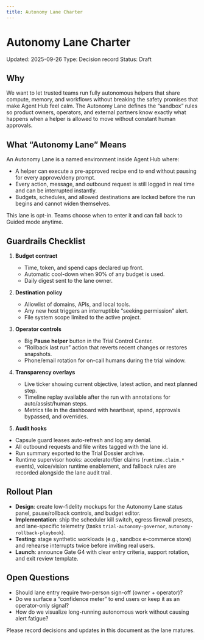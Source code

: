 ```yaml
---
title: Autonomy Lane Charter
---
```


# Autonomy Lane Charter

Updated: 2025-09-26
Type: Decision record
Status: Draft

## Why

We want to let trusted teams run fully autonomous helpers that share compute, memory, and workflows without breaking the safety promises that make Agent Hub feel calm. The Autonomy Lane defines the “sandbox” rules so product owners, operators, and external partners know exactly what happens when a helper is allowed to move without constant human approvals.

## What “Autonomy Lane” Means

An Autonomy Lane is a named environment inside Agent Hub where:
- A helper can execute a pre-approved recipe end to end without pausing for every approve/deny prompt.
- Every action, message, and outbound request is still logged in real time and can be interrupted instantly.
- Budgets, schedules, and allowed destinations are locked before the run begins and cannot widen themselves.

This lane is opt-in. Teams choose when to enter it and can fall back to Guided mode anytime.

## Guardrails Checklist

1. **Budget contract**
   - Time, token, and spend caps declared up front.
   - Automatic cool-down when 90% of any budget is used.
   - Daily digest sent to the lane owner.

2. **Destination policy**
   - Allowlist of domains, APIs, and local tools.
   - Any new host triggers an interruptible “seeking permission” alert.
   - File system scope limited to the active project.

3. **Operator controls**
   - Big **Pause helper** button in the Trial Control Center.
   - “Rollback last run” action that reverts recent changes or restores snapshots.
   - Phone/email rotation for on-call humans during the trial window.

4. **Transparency overlays**
   - Live ticker showing current objective, latest action, and next planned step.
   - Timeline replay available after the run with annotations for auto/assist/human steps.
   - Metrics tile in the dashboard with heartbeat, spend, approvals bypassed, and overrides.

5. **Audit hooks**
- Capsule guard leases auto-refresh and log any denial.
- All outbound requests and file writes tagged with the lane id.
- Run summary exported to the Trial Dossier archive.
- Runtime supervisor hooks: accelerator/tier claims (`runtime.claim.*` events), voice/vision runtime enablement, and fallback rules are recorded alongside the lane audit trail.

## Rollout Plan

- **Design**: create low-fidelity mockups for the Autonomy Lane status panel, pause/rollback controls, and budget editor.
- **Implementation**: ship the scheduler kill switch, egress firewall presets, and lane-specific telemetry (tasks `trial-autonomy-governor`, `autonomy-rollback-playbook`).
- **Testing**: stage synthetic workloads (e.g., sandbox e-commerce store) and rehearse interrupts twice before inviting real users.
- **Launch**: announce Gate G4 with clear entry criteria, support rotation, and exit review template.

## Open Questions

- Should lane entry require two-person sign-off (owner + operator)?
- Do we surface a “confidence meter” to end users or keep it as an operator-only signal?
- How do we visualize long-running autonomous work without causing alert fatigue?

Please record decisions and updates in this document as the lane matures.
